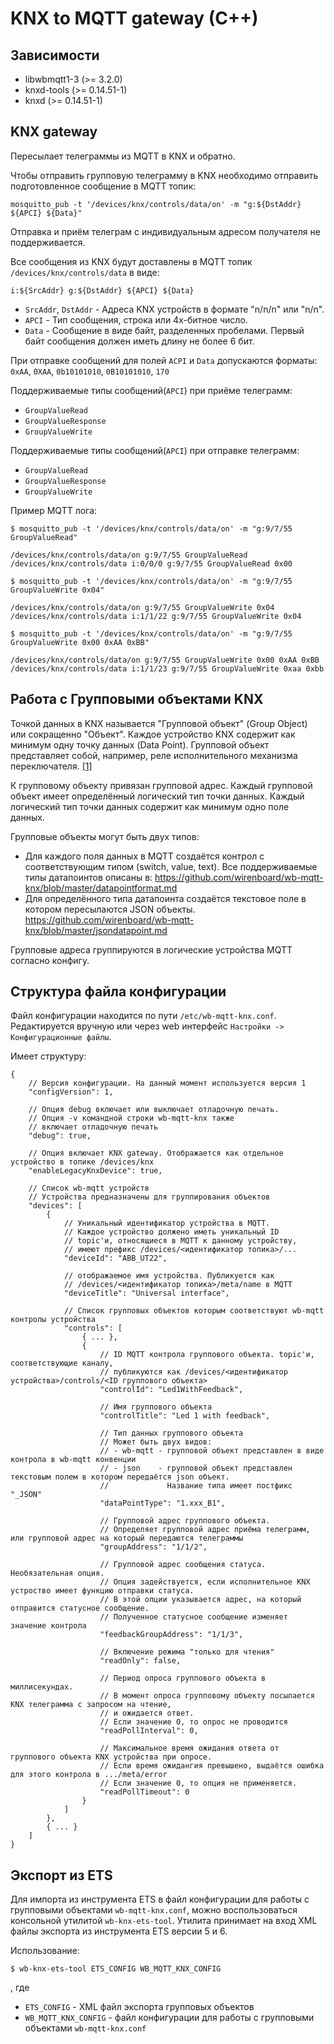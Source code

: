 KNX to MQTT gateway (C++)
=========================

Зависимости
-----------

* libwbmqtt1-3 (>= 3.2.0)
* knxd-tools (>= 0.14.51-1)
* knxd (>= 0.14.51-1)

## KNX gateway

Пересылает телеграммы из MQTT в KNX и обратно.

Чтобы отправить групповую телеграмму в KNX необходимо отправить подготовленное сообщение в MQTT топик:
```
mosquitto_pub -t '/devices/knx/controls/data/on' -m "g:${DstAddr} ${APCI} ${Data}"
```

Отправка и приём телеграм с индивидуальным адресом получателя не поддерживается.

Все сообщения из KNX будут доставлены в MQTT топик `/devices/knx/controls/data` в виде:
```
i:${SrcAddr} g:${DstAddr} ${APCI} ${Data}
```

* `SrcAddr`, `DstAddr` - Адреса KNX устройств в формате "n/n/n" или "n/n".
* `APCI` - Тип сообщения, строка или 4х-битное число.
* `Data` - Сообщение в виде байт, разделенных пробелами. Первый байт сообщения должен иметь длину не более 6 бит.

При отправке сообщений для полей `ACPI` и `Data` допускаются форматы: `0xAA`, `0XAA`, `0b10101010`, `0B10101010`, `170`  

Поддерживаемые типы сообщений(`APCI`) при приёме телеграмм:
* `GroupValueRead`
* `GroupValueResponse`
* `GroupValueWrite`

Поддерживаемые типы сообщений(`APCI`) при отправке телеграмм:
* `GroupValueRead`
* `GroupValueResponse`
* `GroupValueWrite`

Пример MQTT лога:
```
$ mosquitto_pub -t '/devices/knx/controls/data/on' -m "g:9/7/55 GroupValueRead"

/devices/knx/controls/data/on g:9/7/55 GroupValueRead
/devices/knx/controls/data i:0/0/0 g:9/7/55 GroupValueRead 0x00

$ mosquitto_pub -t '/devices/knx/controls/data/on' -m "g:9/7/55 GroupValueWrite 0x04"

/devices/knx/controls/data/on g:9/7/55 GroupValueWrite 0x04
/devices/knx/controls/data i:1/1/22 g:9/7/55 GroupValueWrite 0x04

$ mosquitto_pub -t '/devices/knx/controls/data/on' -m "g:9/7/55 GroupValueWrite 0x00 0xAA 0xBB"

/devices/knx/controls/data/on g:9/7/55 GroupValueWrite 0x00 0xAA 0xBB
/devices/knx/controls/data i:1/1/23 g:9/7/55 GroupValueWrite 0xaa 0xbb
```

## Работа с Групповыми объектами KNX

Точкой данных в KNX называется "Групповой объект" (Group Object) или сокращенно "Объект".
Каждое устройство KNX содержит как минимум одну точку данных (Data Point).
Групповой объект представляет собой, например, реле исполнительного механизма переключателя. [[1]](https://support.knx.org/hc/en-us/articles/115003185345-Devices-objects) 

К групповому объекту привязан групповой адрес. Каждый групповой объект имеет определённый логический тип точки данных.
Каждый логический тип точки данных содержит как минимум одно поле данных.

Групповые объекты могут быть двух типов:

* Для каждого поля данных в MQTT создаётся контрол c соответствующим типом (switch, value, text).
  Все поддерживаемые типы датапоинтов описаны в:
  <https://github.com/wirenboard/wb-mqtt-knx/blob/master/datapointformat.md>
* Для определённого типа датапоинта создаётся текстовое поле в котором пересылаются JSON объекты.
  <https://github.com/wirenboard/wb-mqtt-knx/blob/master/jsondatapoint.md>

Групповые адреса группируются в логические устройства MQTT согласно конфигу.

## Структура файла конфигурации
Файл конфигурации находится по пути `/etc/wb-mqtt-knx.conf`. Редактируется вручную или через web интерфейс `Настройки -> Конфигурационные файлы`.

Имеет структуру:

``` jsonc
{
    // Версия конфигурации. На данный момент используется версия 1
    "configVersion": 1,

    // Опция debug включает или выключает отладочную печать.
    // Опция -v командной строки wb-mqtt-knx также
    // включает отладочную печать
    "debug": true,

    // Опция включает KNX gateway. Отображается как отдельное устройство в топике /devices/knx
    "enableLegacyKnxDevice": true,

    // Список wb-mqtt устройств
    // Устройства предназначены для группирования объектов
    "devices": [
        {
            // Уникальный идентификатор устройства в MQTT.
            // Каждое устройство должено иметь уникальный ID
            // topic'и, относящиеся в MQTT к данному устройству,
            // имеют префикс /devices/<идентификатор топика>/...
            "deviceId": "ABB_UT22",

            // отображаемое имя устройства. Публикуется как
            // /devices/<идентификатор топика>/meta/name в MQTT
            "deviceTitle": "Universal interface",

            // Список групповых объектов которым соответствуют wb-mqtt контролы устройства
            "controls": [
                { ... },
                {
                    // ID MQTT контрола группового объекта. topic'и, соответствующие каналу,
                    // публикуются как /devices/<идентификатор устройства>/controls/<ID группового объекта>
                    "controlId": "Led1WithFeedback",

                    // Имя группового объекта
                    "controlTitle": "Led 1 with feedback",

                    // Тип данных группового объекта
                    // Может быть двух видов:
                    // - wb-mqtt - групповой объект представлен в виде контрола в wb-mqtt конвенции
                    // - json    - групповой объект представлен текстовым полем в котором передаётся json объект.
                    //             Название типа имеет постфикс "_JSON"
                    "dataPointType": "1.xxx_B1",

                    // Групповой адрес группового объекта.
                    // Определяет групповой адрес приёма телеграмм, или групповой адрес на который передаются телеграммы
                    "groupAddress": "1/1/2",

                    // Групповой адрес сообщения статуса. Необязательная опция.
                    // Опция задействуется, если исполнительное KNX устроство имеет функцию отправки статуса.
                    // В этой опции указывается адрес, на который отправится статусное сообщение.
                    // Полученное статусное сообщение изменяет значение контрола
                    "feedbackGroupAddress": "1/1/3",

                    // Включение режима "только для чтения"
                    "readOnly": false,

                    // Период опроса группового объекта в миллисекундах.
                    // В момент опроса групповому объекту посылается KNX телеграмма с запросом на чтение,
                    // и ожидается ответ.
                    // Если значение 0, то опрос не проводится
                    "readPollInterval": 0,

                    // Максимальное время ожидания ответа от группового объекта KNX устройства при опросе.
                    // Если время ожидангия превышено, выдаётся ошибка для этого контрола в .../meta/error
                    // Если значение 0, то опция не применяется.
                    "readPollTimeout": 0
                }
            ]
        },
        { ... }
    ]
}
```
## Экспорт из ETS

Для импорта из инструмента ETS в файл конфигурации для работы с групповыми объектами `wb-mqtt-knx.conf`, 
можно воспользоваться консольной утилитой `wb-knx-ets-tool`.
Утилита принимает на вход XML файлы экспорта из инструмента ETS версии 5 и 6. 

Использование:

`$ wb-knx-ets-tool ETS_CONFIG WB_MQTT_KNX_CONFIG`

, где
* `ETS_CONFIG` - XML файл экспорта групповых объектов
* `WB_MQTT_KNX_CONFIG` - файл конфигурации для работы с групповыми объектами `wb-mqtt-knx.conf`